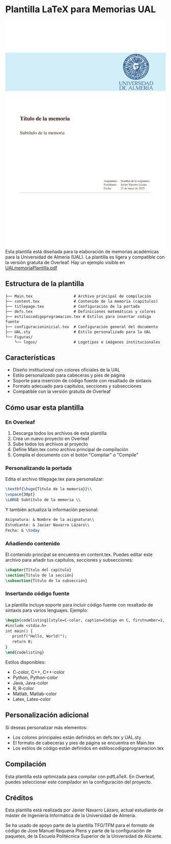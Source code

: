 # Plantilla LaTeX para Memorias UAL

![foto portada plantilla](https://github.com/jnl941/memoria-ual-light-overleaf/blob/main/portada.png)
Esta plantilla está diseñada para la elaboración de memorias académicas para la Universidad de Almería (UAL). La plantilla es ligera y compatible con la versión gratuita de Overleaf. Hay un ejemplo visible en [UALmemoriaPlantilla.pdf](UALmemoriaPlantilla.pdf)


## Estructura de la plantilla

```
├── Main.tex                  # Archivo principal de compilación
├── content.tex               # Contenido de la memoria (capítulos)
├── titlepage.tex             # Configuración de la portada
├── defs.tex                  # Definiciones matemáticas y colores
├── estiloscodigoprogramacion.tex # Estilos para insertar código fuente
├── configuracioninicial.tex  # Configuración general del documento
├── UAL.sty                   # Estilo personalizado para la UAL
└── Figuras/
    └── logos/                # Logotipos e imágenes institucionales
```

## Características

- Diseño institucional con colores oficiales de la UAL
- Estilo personalizado para cabeceras y pies de página
- Soporte para inserción de código fuente con resaltado de sintaxis
- Formato adecuado para capítulos, secciones y subsecciones
- Compatible con la versión gratuita de Overleaf

## Cómo usar esta plantilla

### En Overleaf

1. Descarga todos los archivos de esta plantilla
2. Crea un nuevo proyecto en Overleaf
3. Sube todos los archivos al proyecto
4. Define Main.tex como archivo principal de compilación
5. Compila el documento con el botón "Compilar" o "Compile"

### Personalizando la portada

Edita el archivo titlepage.tex para personalizar:

```tex
\textbf{\huge{Título de la memoria}}\\
\vspace{30pt}
\LARGE Subtítulo de la memoria \\
```

Y también actualiza la información personal:

```tex
Asignatura: & Nombre de la asignatura\\
Estudiante: & Javier Navarro Lázaro\\
Fecha: & \today
```

### Añadiendo contenido

El contenido principal se encuentra en content.tex. Puedes editar este archivo para añadir tus capítulos, secciones y subsecciones:

```tex
\chapter{Título del capítulo}
\section{Título de la sección}
\subsection{Título de la subsección}
```

### Insertando código fuente

La plantilla incluye soporte para incluir código fuente con resaltado de sintaxis para varios lenguajes. Ejemplo:

```tex
\begin{codelisting}[style=C-color, caption=Código en C, firstnumber=1, label=lst:ejemplo]
#include <stdio.h>
int main() {
   printf("Hello, World!");
   return 0;
}
\end{codelisting}
```

Estilos disponibles:
- C-color, C++, C++-color
- Python, Python-color
- Java, Java-color
- R, R-color
- Matlab, Matlab-color
- Latex, Latex-color

## Personalización adicional

Si deseas personalizar más elementos:

- Los colores principales están definidos en defs.tex y UAL.sty
- El formato de cabeceras y pies de página se encuentra en Main.tex
- Los estilos de código están definidos en estiloscodigoprogramacion.tex

## Compilación

Esta plantilla está optimizada para compilar con pdfLaTeX. En Overleaf, puedes seleccionar este compilador en la configuración del proyecto.

## Créditos

Esta plantilla está realizada por Javier Navarro Lázaro, actual estudiante de máster de Ingeniería Informática de la Universidad de Almería. 

Se ha usado de apoyo parte de la plantilla TFG/TFM para el formato de código de Jose Manuel Requena Plens y parte de la configuración de paquetes, de la Escuela Politécnica Superior de la Universidad de Alicante.
